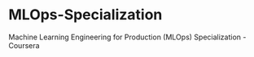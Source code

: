 # MLOps-Specialization
Machine Learning Engineering for Production (MLOps) Specialization - Coursera
